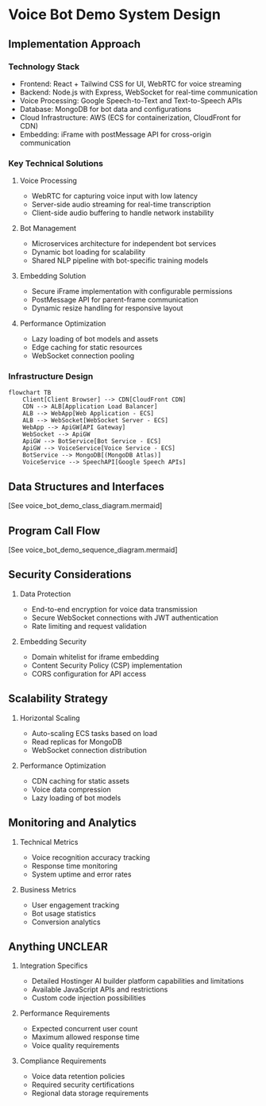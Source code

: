 # Voice Bot Demo System Design

## Implementation Approach

### Technology Stack
- Frontend: React + Tailwind CSS for UI, WebRTC for voice streaming
- Backend: Node.js with Express, WebSocket for real-time communication
- Voice Processing: Google Speech-to-Text and Text-to-Speech APIs
- Database: MongoDB for bot data and configurations
- Cloud Infrastructure: AWS (ECS for containerization, CloudFront for CDN)
- Embedding: iFrame with postMessage API for cross-origin communication

### Key Technical Solutions
1. Voice Processing
   - WebRTC for capturing voice input with low latency
   - Server-side audio streaming for real-time transcription
   - Client-side audio buffering to handle network instability

2. Bot Management
   - Microservices architecture for independent bot services
   - Dynamic bot loading for scalability
   - Shared NLP pipeline with bot-specific training models

3. Embedding Solution
   - Secure iFrame implementation with configurable permissions
   - PostMessage API for parent-frame communication
   - Dynamic resize handling for responsive layout

4. Performance Optimization
   - Lazy loading of bot models and assets
   - Edge caching for static resources
   - WebSocket connection pooling

### Infrastructure Design
```mermaid
flowchart TB
    Client[Client Browser] --> CDN[CloudFront CDN]
    CDN --> ALB[Application Load Balancer]
    ALB --> WebApp[Web Application - ECS]
    ALB --> WebSocket[WebSocket Server - ECS]
    WebApp --> ApiGW[API Gateway]
    WebSocket --> ApiGW
    ApiGW --> BotService[Bot Service - ECS]
    ApiGW --> VoiceService[Voice Service - ECS]
    BotService --> MongoDB[(MongoDB Atlas)]
    VoiceService --> SpeechAPI[Google Speech APIs]
```

## Data Structures and Interfaces
[See voice_bot_demo_class_diagram.mermaid]

## Program Call Flow
[See voice_bot_demo_sequence_diagram.mermaid]

## Security Considerations
1. Data Protection
   - End-to-end encryption for voice data transmission
   - Secure WebSocket connections with JWT authentication
   - Rate limiting and request validation

2. Embedding Security
   - Domain whitelist for iframe embedding
   - Content Security Policy (CSP) implementation
   - CORS configuration for API access

## Scalability Strategy
1. Horizontal Scaling
   - Auto-scaling ECS tasks based on load
   - Read replicas for MongoDB
   - WebSocket connection distribution

2. Performance Optimization
   - CDN caching for static assets
   - Voice data compression
   - Lazy loading of bot models

## Monitoring and Analytics
1. Technical Metrics
   - Voice recognition accuracy tracking
   - Response time monitoring
   - System uptime and error rates

2. Business Metrics
   - User engagement tracking
   - Bot usage statistics
   - Conversion analytics

## Anything UNCLEAR
1. Integration Specifics
   - Detailed Hostinger AI builder platform capabilities and limitations
   - Available JavaScript APIs and restrictions
   - Custom code injection possibilities

2. Performance Requirements
   - Expected concurrent user count
   - Maximum allowed response time
   - Voice quality requirements

3. Compliance Requirements
   - Voice data retention policies
   - Required security certifications
   - Regional data storage requirements